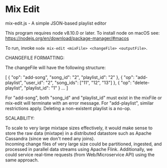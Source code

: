 # Mix Edit

mix-edit.js - A simple JSON-based playlist editor

This program requires node v8.10.0 or later. To install node on macOS see:
https://nodejs.org/en/download/package-manager/#macos

To run, invoke `node mix-edit <mixFile> <changeFile> <outputFile>`.

CHANGEFILE FORMATTING:

The changeFile will have the following structure:  

[
  {
    "op": "add-song",
    "song_id": "2", 
    "playlist_id": "2"
  },
  {
    "op": "add-playlist", 
    "user_id": "2", 
    "song_ids": ["11", "12", "13"]
  },
  {
    "op": "delete-playlist",
    "playlist_id": "1"
  }
  ...
]

For "add-song", both "song_id" and "playlist_id" must exist in the mixFile or mix-edit will 
terminate with an error message.  For "add-playlist", similar restrictions apply.  Deleting 
a non-existent playlist is a no-op.  


SCALABILITY:

To scale to very large mixtape sizes effectively, it would make sense to store the raw data 
(mixtape) in a distributed datastore such as Apache Cassandra (since we don't need any joins).  
Incoming change files of very large size could be partitioned, ingested, and processed in parallel data 
streams using Apache Flink.  Additionally, we could service real-time requests (from 
Web/Microservice API) using the same approach.  
